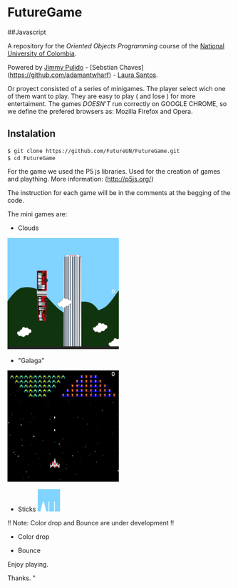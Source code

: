 
# FutureGame
##Javascript

A repository for the *Oriented Objects Programming* course of the [National University of Colombia](http://www.unal.edu.co/).

Powered by [Jimmy Pulido](https://github.com/jiapulidoar) - [Sebstian Chaves] (https://github.com/adamantwharf) - [Laura Santos](https://github.com/lsfinite). 

Or proyect consisted of a series of minigames. The player select wich one of them want to play. 
They are easy to play ( and lose ) for more entertaiment. 
The games _DOESN'T_ run correctly on  GOOGLE CHROME, so we define the prefered browsers as: Mozilla Firefox and Opera.

## Instalation 

    
    $ git clone https://github.com/FutureUN/FutureGame.git
    $ cd FutureGame
    

For the game we used the P5 js libraries. Used for the creation of games and plaything. 
More information: (http://p5js.org/)

The instruction for each game will be in the comments at the begging of the code.

The mini games are:
- Clouds
 
 <img src="Img/Cloud.png" alt="Cloud" with="250" height="250"></img>
 
- "Galaga"

 <img src="Img/Galaga.png" alt="Galaga" with="250" height="250"></img>

- Sticks 
 <img src="Img/stick.png" alt="Sticks" with="250" height="50"></img>
 
!! Note: Color drop and Bounce are under development !!

- Color drop
 
- Bounce 


Enjoy playing. 


Thanks. "


